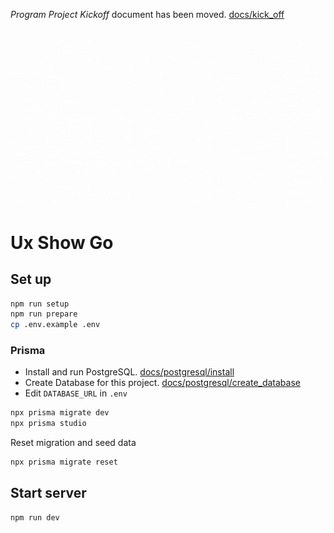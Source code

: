_Program Project Kickoff_ document has been moved. [docs/kick_off](/docs/kick_off/README.md)

![Ux Show Go](/docs/logos/UxShowGo.gif)

# Ux Show Go

## Set up

```sh
npm run setup
npm run prepare
cp .env.example .env
```

### Prisma

- Install and run PostgreSQL. [docs/postgresql/install](/docs/postgresql/install.md)
- Create Database for this project. [docs/postgresql/create_database](/docs/postgresql/create_database.md)
- Edit `DATABASE_URL` in `.env`

```sh
npx prisma migrate dev
npx prisma studio
```

Reset migration and seed data

```sh
npx prisma migrate reset
```

## Start server

```sh
npm run dev
```
